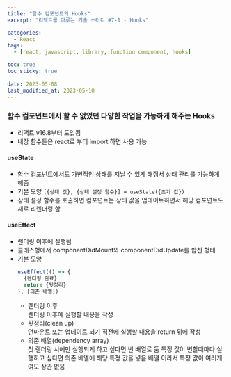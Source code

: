 ```yaml
---
title: "함수 컴포넌트의 Hooks"
excerpt: "리액트를 다루는 기술 스터디 #7-1 - Hooks"

categories:
  - React
tags:
  - [react, javascript, library, function component, hooks]

toc: true
toc_sticky: true
 
date: 2023-05-08
last_modified_at: 2023-05-10
---
```


### 함수 컴포넌트에서 할 수 없었던 다양한 작업을 가능하게 해주는 Hooks
- 리액트 v16.8부터 도입됨
- 내장 함수들은 react로 부터 import 하면 사용 가능

#### useState
- 함수 컴포넌트에서도 가변적인 상태를 지닐 수 있게 해줘서 상태 관리를 가능하게 해줌
- 기본 모양
  `[{상태 값}, {상태 설정 함수}] = useState({초기 값})`
- 상태 설정 함수를 호출하면 컴포넌트는 상태 값을 업데이트하면서 해당 컴포넌트도 새로 리렌더링 함

#### useEffect
- 랜더링 이후에 실행됨
- 클래스형에서 componentDidMount와 componentDidUpdate를 합친 형태
- 기본 모양
  ```js
  useEffect(() => {
    {렌더링 완료}
    return {뒷정리}
  }, [의존 배열])
  ```
  - 렌더링 이후    
    렌더링 이후에 실행할 내용을 작성
  - 뒷정리(clean up)     
    언마운트 또는 업데이트 되기 직전에 실행할 내용을 return 뒤에 작성
  - 의존 배열(dependency array)    
    첫 렌더링 시에만 실행되게 하고 싶다면 빈 배열로 둠
    특정 값이 변할때마다 실행하고 싶다면 의존 배열에 해당 특정 값을 넣음
    배열 이라서 특정 값이 여러개여도 상관 없음

